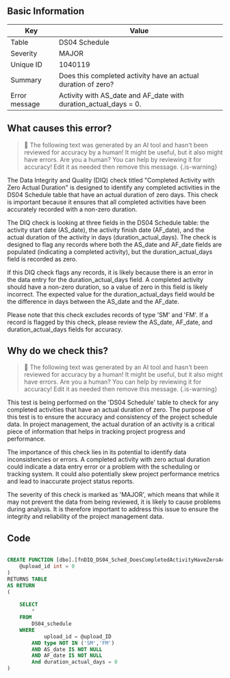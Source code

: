 ## Basic Information
| Key         | Value          |
|-------------|----------------|
| Table       | DS04 Schedule |
| Severity    | MAJOR |
| Unique ID   | 1040119   |
| Summary     | Does this completed activity have an actual duration of zero? |
| Error message | Activity with AS_date and AF_date with duration_actual_days = 0. |

## What causes this error?

> :robot: The following text was generated by an AI tool and hasn't been reviewed for accuracy by a human! It might be useful, but it also might have errors. Are you a human? You can help by reviewing it for accuracy! Edit it as needed then remove this message.
{.is-warning}

The Data Integrity and Quality (DIQ) check titled "Completed Activity with Zero Actual Duration" is designed to identify any completed activities in the DS04 Schedule table that have an actual duration of zero days. This check is important because it ensures that all completed activities have been accurately recorded with a non-zero duration.

The DIQ check is looking at three fields in the DS04 Schedule table: the activity start date (AS_date), the activity finish date (AF_date), and the actual duration of the activity in days (duration_actual_days). The check is designed to flag any records where both the AS_date and AF_date fields are populated (indicating a completed activity), but the duration_actual_days field is recorded as zero.

If this DIQ check flags any records, it is likely because there is an error in the data entry for the duration_actual_days field. A completed activity should have a non-zero duration, so a value of zero in this field is likely incorrect. The expected value for the duration_actual_days field would be the difference in days between the AS_date and the AF_date. 

Please note that this check excludes records of type 'SM' and 'FM'. If a record is flagged by this check, please review the AS_date, AF_date, and duration_actual_days fields for accuracy.
## Why do we check this?

> :robot: The following text was generated by an AI tool and hasn't been reviewed for accuracy by a human! It might be useful, but it also might have errors. Are you a human? You can help by reviewing it for accuracy! Edit it as needed then remove this message.
{.is-warning}

This test is being performed on the 'DS04 Schedule' table to check for any completed activities that have an actual duration of zero. The purpose of this test is to ensure the accuracy and consistency of the project schedule data. In project management, the actual duration of an activity is a critical piece of information that helps in tracking project progress and performance. 

The importance of this check lies in its potential to identify data inconsistencies or errors. A completed activity with zero actual duration could indicate a data entry error or a problem with the scheduling or tracking system. It could also potentially skew project performance metrics and lead to inaccurate project status reports.

The severity of this check is marked as 'MAJOR', which means that while it may not prevent the data from being reviewed, it is likely to cause problems during analysis. It is therefore important to address this issue to ensure the integrity and reliability of the project management data.
## Code

```sql

CREATE FUNCTION [dbo].[fnDIQ_DS04_Sched_DoesCompletedActivityHaveZeroActDur] (
	@upload_id int = 0
)
RETURNS TABLE
AS RETURN
(
	
	SELECT
		*
	FROM
		DS04_schedule
	WHERE
			upload_id = @upload_ID
		AND type NOT IN ('SM','FM')
		AND AS_date IS NOT NULL
		AND AF_date IS NOT NULL
		And duration_actual_days = 0
)
```
